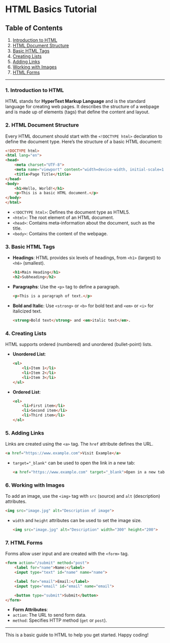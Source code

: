 # HTML Basics Tutorial

## Table of Contents
1. [Introduction to HTML](#introduction-to-html)
2. [HTML Document Structure](#html-document-structure)
3. [Basic HTML Tags](#basic-html-tags)
4. [Creating Lists](#creating-lists)
5. [Adding Links](#adding-links)
6. [Working with Images](#working-with-images)
7. [HTML Forms](#html-forms)

---

### 1. Introduction to HTML

HTML stands for **HyperText Markup Language** and is the standard language for creating web pages. It describes the structure of a webpage and is made up of elements (tags) that define the content and layout.

### 2. HTML Document Structure

Every HTML document should start with the `<!DOCTYPE html>` declaration to define the document type. Here’s the structure of a basic HTML document:

```html
<!DOCTYPE html>
<html lang="en">
<head>
    <meta charset="UTF-8">
    <meta name="viewport" content="width=device-width, initial-scale=1.0">
    <title>Page Title</title>
</head>
<body>
    <h1>Hello, World!</h1>
    <p>This is a basic HTML document.</p>
</body>
</html>
```

- `<!DOCTYPE html>`: Defines the document type as HTML5.
- `<html>`: The root element of an HTML document.
- `<head>`: Contains meta-information about the document, such as the title.
- `<body>`: Contains the content of the webpage.

### 3. Basic HTML Tags

- **Headings**: HTML provides six levels of headings, from `<h1>` (largest) to `<h6>` (smallest).

  ```html
  <h1>Main Heading</h1>
  <h2>Subheading</h2>
    ```

- **Paragraphs**: Use the `<p>` tag to define a paragraph.

  ```html
  <p>This is a paragraph of text.</p>
    ```

- **Bold and Italic**: Use `<strong>` or `<b>` for bold text and `<em>` or `<i>` for italicized text.

  ```html
  <strong>Bold text</strong> and <em>italic text</em>.
    ```

### 4. Creating Lists

HTML supports ordered (numbered) and unordered (bullet-point) lists.

- **Unordered List**:

  ```html
  <ul>
      <li>Item 1</li>
      <li>Item 2</li>
      <li>Item 3</li>
  </ul>
    ```

- **Ordered List**:

  ```html
  <ol>
      <li>First item</li>
      <li>Second item</li>
      <li>Third item</li>
  </ol>
    ```

### 5. Adding Links

Links are created using the `<a>` tag. The `href` attribute defines the URL.

```html
<a href="https://www.example.com">Visit Example</a>
```

- `target="_blank"` can be used to open the link in a new tab:

  ```html
  <a href="https://www.example.com" target="_blank">Open in a new tab</a>
    ```

### 6. Working with Images

To add an image, use the `<img>` tag with `src` (source) and `alt` (description) attributes.

```html
<img src="image.jpg" alt="Description of image">
```

- `width` and `height` attributes can be used to set the image size.

  ```html
  <img src="image.jpg" alt="Description" width="300" height="200">
    ```

### 7. HTML Forms

Forms allow user input and are created with the `<form>` tag.

```html
<form action="/submit" method="post">
    <label for="name">Name:</label>
    <input type="text" id="name" name="name">

    <label for="email">Email:</label>
    <input type="email" id="email" name="email">

    <button type="submit">Submit</button>
</form>
```

- **Form Attributes**:
- `action`: The URL to send form data.
- `method`: Specifies HTTP method (`get` or `post`).

---

This is a basic guide to HTML to help you get started. Happy coding!


